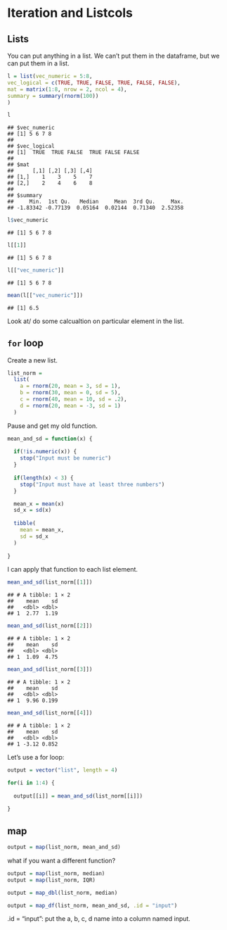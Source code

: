 Iteration and Listcols
================

## Lists

You can put anything in a list. We can’t put them in the dataframe, but
we can put them in a list.

``` r
l = list(vec_numeric = 5:8,
vec_logical = c(TRUE, TRUE, FALSE, TRUE, FALSE, FALSE),
mat = matrix(1:8, nrow = 2, ncol = 4),
summary = summary(rnorm(100))
)
```

``` r
l
```

    ## $vec_numeric
    ## [1] 5 6 7 8
    ## 
    ## $vec_logical
    ## [1]  TRUE  TRUE FALSE  TRUE FALSE FALSE
    ## 
    ## $mat
    ##      [,1] [,2] [,3] [,4]
    ## [1,]    1    3    5    7
    ## [2,]    2    4    6    8
    ## 
    ## $summary
    ##     Min.  1st Qu.   Median     Mean  3rd Qu.     Max. 
    ## -1.83342 -0.77139  0.05164  0.02144  0.71340  2.52358

``` r
l$vec_numeric
```

    ## [1] 5 6 7 8

``` r
l[[1]]
```

    ## [1] 5 6 7 8

``` r
l[["vec_numeric"]]
```

    ## [1] 5 6 7 8

``` r
mean(l[["vec_numeric"]])
```

    ## [1] 6.5

Look at/ do some calcualtion on particular element in the list.

## `for` loop

Create a new list.

``` r
list_norm = 
  list(
    a = rnorm(20, mean = 3, sd = 1),
    b = rnorm(30, mean = 0, sd = 5),
    c = rnorm(40, mean = 10, sd = .2),
    d = rnorm(20, mean = -3, sd = 1)
  )
```

Pause and get my old function.

``` r
mean_and_sd = function(x) {
  
  if(!is.numeric(x)) {
    stop("Input must be numeric")
  }
  
  if(length(x) < 3) {
    stop("Input must have at least three numbers")
  }

  mean_x = mean(x)
  sd_x = sd(x)
  
  tibble(
    mean = mean_x,
    sd = sd_x
  )
 
}
```

I can apply that function to each list element.

``` r
mean_and_sd(list_norm[[1]])
```

    ## # A tibble: 1 × 2
    ##    mean    sd
    ##   <dbl> <dbl>
    ## 1  2.77  1.19

``` r
mean_and_sd(list_norm[[2]])
```

    ## # A tibble: 1 × 2
    ##    mean    sd
    ##   <dbl> <dbl>
    ## 1  1.09  4.75

``` r
mean_and_sd(list_norm[[3]])
```

    ## # A tibble: 1 × 2
    ##    mean    sd
    ##   <dbl> <dbl>
    ## 1  9.96 0.199

``` r
mean_and_sd(list_norm[[4]])
```

    ## # A tibble: 1 × 2
    ##    mean    sd
    ##   <dbl> <dbl>
    ## 1 -3.12 0.852

Let’s use a for loop:

``` r
output = vector("list", length = 4)

for(i in 1:4) {
  
  output[[i]] = mean_and_sd(list_norm[[i]])
  
}
```

## map

``` r
output = map(list_norm, mean_and_sd)
```

what if you want a different function?

``` r
output = map(list_norm, median)
output = map(list_norm, IQR)
```

``` r
output = map_dbl(list_norm, median)
```

``` r
output = map_df(list_norm, mean_and_sd, .id = "input")
```

.id = “input”: put the a, b, c, d name into a column named input.
